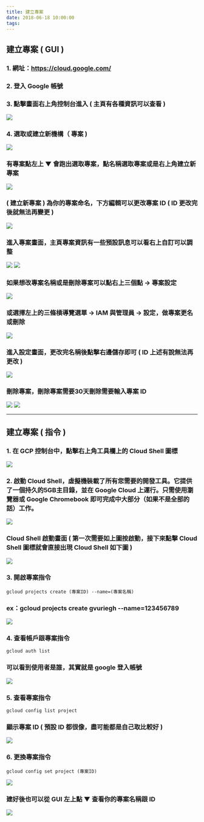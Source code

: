 ```yaml
---
title: 建立專案
date: 2018-06-18 10:00:00
tags:
---
```


## 建立專案 ( GUI )

### 1. 網址：https://cloud.google.com/

### 2. 登入 Google 帳號

### 3. 點擊畫面右上角控制台進入 ( 主頁有各種資訊可以查看 )

![ ](images/1.png)

### 4. 選取或建立新機構（ 專案 )

![ ](images/2.jpg)

### 有專案點左上 ▼ 會跑出選取專案，點名稱選取專案或是右上角建立新專案

![ ](images/3.2.png)

### ( 建立新專案 ) 為你的專案命名，下方編輯可以更改專案 ID ( ID 更改完後就無法再變更 )

![ ](images/26.png)

### 進入專案畫面，主頁專案資訊有一些預設訊息可以看右上自訂可以調整

![ ](images/5.2.png)
![ ](images/28.png)

### 如果想改專案名稱或是刪除專案可以點右上三個點 → 專案設定

![ ](images/29.png)

### 或選擇左上的三條槓導覽選單 → IAM 與管理員 → 設定，做專案更名或刪除

![ ](images/30.1.png)

### 進入設定畫面，更改完名稱後點擊右邊儲存即可 ( ID 上述有說無法再更改 )

![ ](images/10.png)

### 刪除專案，刪除專案需要30天刪除需要輸入專案 ID

![ ](images/31.png)
![ ](images/32.1.png)

***

## 建立專案 ( 指令 )

### 1. 在 GCP 控制台中，點擊右上角工具欄上的 Cloud Shell 圖標

![ ](images/2.2.png)

### 2. 啟動 Cloud Shell，虛擬機裝載了所有您需要的開發工具。它提供了一個持久的5GB主目錄，並在 Google Cloud 上運行。只需使用瀏覽器或 Google Chromebook 即可完成中大部分（如果不是全部的話）工作。

![ ](images/3.png)

### Cloud Shell 啟動畫面 ( 第一次需要如上圖按啟動，接下來點擊 Cloud Shell 圖標就會直接出現 Cloud Shell 如下圖 )

![ ](images/4.1.png)

### 3. 開啟專案指令

```
gcloud projects create (專案ID) --name=(專案名稱)
```

### ex：gcloud projects create  gvuriegh \--name=123456789

![ ](images/5.1.png)

### 4. 查看帳戶跟專案指令

```
gcloud auth list
```

### 可以看到使用者是誰，其實就是 google 登入帳號

![ ](images/7.png)

### 5. 查看專案指令

```
gcloud config list project
```

### 顯示專案 ID ( 預設 ID 都很像，盡可能都是自己取比較好 )

![ ](images/8.png)

### 6. 更換專案指令

```
gcloud config set project (專案ID)
```

![ ](images/9.png)

### 建好後也可以從 GUI 左上點 ▼ 查看你的專案名稱跟 ID

![ ](images/6.png)